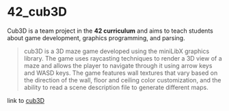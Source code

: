 # 42_cub3D

Cub3D is a team project in the **42 curriculum** and aims to teach students about game development, graphics programming, and parsing.

<blockquote>
cub3D is a 3D maze game developed using the miniLibX graphics library. The game uses raycasting techniques to render a 3D view of a maze and allows the player to navigate through it using arrow keys and WASD keys. The game features wall textures that vary based on the direction of the wall, floor and ceiling color customization, and the ability to read a scene description file to generate different maps.
</blockquote>

link to [cub3D](https://github.com/UGOI/cub3d)

